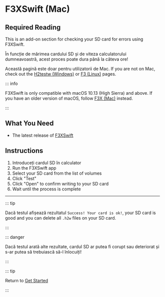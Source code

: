 # F3XSwift (Mac)

## Required Reading

This is an add-on section for checking your SD card for errors using F3XSwift.

În funcție de mărimea cardului SD și de viteza calculatorului dumneavoastră, acest proces poate dura până la câteva ore!

Această pagină este doar pentru utilizatorii de Mac. If you are not on Mac, check out the [H2testw (Windows)](h2testw-\(windows\)) or [F3 (Linux)](f3-\(linux\)) pages.

::: info

F3XSwift is only compatible with macOS 10.13 (High Sierra) and above. If you have an older version of macOS, follow [F3X (Mac)](f3x-\(mac\)) instead.

:::

## What You Need

- The latest release of [F3XSwift](https://github.com/vrunkel/F3XSwift/releases/latest)

## Instructions

1. Introduceți cardul SD în calculator
2. Run the F3XSwift app
3. Select your SD card from the list of volumes
4. Click "Test"
5. Click "Open" to confirm writing to your SD card
6. Wait until the process is complete

___

::: tip

Dacă testul afișează rezultatul `Success! Your card is ok!`, your SD card is good and you can delete all `.h2w` files on your SD card.

:::

::: danger

Dacă testul arată alte rezultate, cardul SD ar putea fi corupt sau deteriorat și s-ar putea să trebuiască să-l înlocuiți!

:::

::: tip

Return to [Get Started](get-started)

:::
